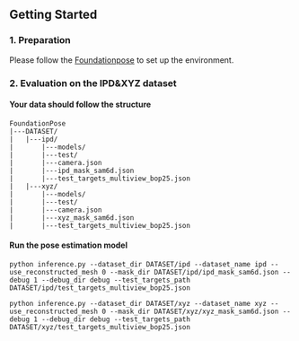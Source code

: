 ## Getting Started

### 1. Preparation
Please follow the [Foundationpose](https://github.com/NVlabs/FoundationPose) to set up the environment.

### 2. Evaluation on the IPD&XYZ dataset

#### Your data should follow the structure
```
FoundationPose
|---DATASET/
|   |---ipd/
|       |---models/
|       |---test/
|       |---camera.json
|       |---ipd_mask_sam6d.json
|       |---test_targets_multiview_bop25.json
|   |---xyz/
|       |---models/
|       |---test/
|       |---camera.json
|       |---xyz_mask_sam6d.json
|       |---test_targets_multiview_bop25.json
```

#### Run the pose estimation model
```
python inference.py --dataset_dir DATASET/ipd --dataset_name ipd --use_reconstructed_mesh 0 --mask_dir DATASET/ipd/ipd_mask_sam6d.json --debug 1 --debug_dir debug --test_targets_path DATASET/ipd/test_targets_multiview_bop25.json
```

```
python inference.py --dataset_dir DATASET/xyz --dataset_name xyz --use_reconstructed_mesh 0 --mask_dir DATASET/xyz/xyz_mask_sam6d.json --debug 1 --debug_dir debug --test_targets_path DATASET/xyz/test_targets_multiview_bop25.json
```